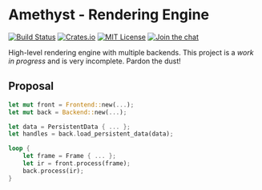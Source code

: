 # Amethyst - Rendering Engine

[![Build Status][s1]][tc] [![Crates.io][s2]][ci] [![MIT License][s3]][ml] [![Join the chat][s4]][gc]

[s1]: https://api.travis-ci.org/ebkalderon/amethyst.svg
[s2]: https://img.shields.io/crates/v/amethyst_renderer.svg
[s3]: https://img.shields.io/badge/license-MIT-blue.svg
[s4]: https://badges.gitter.im/amethyst/amethyst.svg

[tc]: https://travis-ci.org/amethyst/amethyst/
[ci]: https://crates.io/crates/amethyst_renderer/
[ml]: https://github.com/amethyst/amethyst/blob/master/COPYING
[gc]: https://gitter.im/org/amethyst/rooms

High-level rendering engine with multiple backends. This project is a *work in
progress* and is very incomplete. Pardon the dust!

## Proposal

```rust
let mut front = Frontend::new(...);
let mut back = Backend::new(...);

let data = PersistentData { ... };
let handles = back.load_persistent_data(data);

loop {
    let frame = Frame { ... };
    let ir = front.process(frame);
    back.process(ir);
}
```
